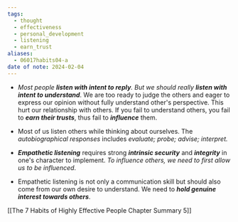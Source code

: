 ```yaml
---
tags:
  - thought
  - effectiveness
  - personal_development
  - listening
  - earn_trust
aliases:
  - 06017habits04-a
date of note: 2024-02-04
---
```

- *Most people **listen with intent to reply**. But we should really **listen with intent to understand***. We are too ready to judge the others and eager to express our opinion without fully understand other's perspective. This hurt our relationship with others. If you fail to understand others, you fail to ***earn their trusts***, thus fail to ***influence*** them.
  
- Most of us listen others while thinking about ourselves. The *autobiographical responses* includes *evaluate; probe; advise; interpret.*

- ***Empathetic listening*** requires strong ***intrinsic security*** and ***integrity*** in one's character to implement. _To influence others, we need to first allow us to be influenced_.
  
- Empathetic listening is not only a communication skill but should also come from our own desire to understand. We need to ***hold genuine interest towards others***.





[[The 7 Habits of Highly Effective People Chapter Summary 5]]

